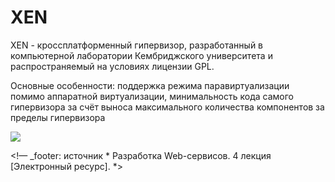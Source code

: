 #  XEN
XEN - кроссплатформенный гипервизор, разработанный в компьютерной лаборатории Кембриджского университета и распространяемый на условиях лицензии GPL. 

Основные особенности: поддержка режима паравиртуализации помимо аппаратной виртуализации, минимальность кода самого гипервизора за счёт выноса максимального количества компонентов за пределы гипервизора

![](lec4_58_ris_1.jpg) 

<!— _footer: источник * Разработка Web-сервисов. 4 лекция [Электронный ресурс]. *>


